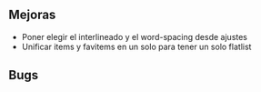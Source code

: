 ## Mejoras
- Poner elegir el interlineado y el word-spacing desde ajustes
- Unificar items y favitems en un solo para tener un solo flatlist                                                                

## Bugs